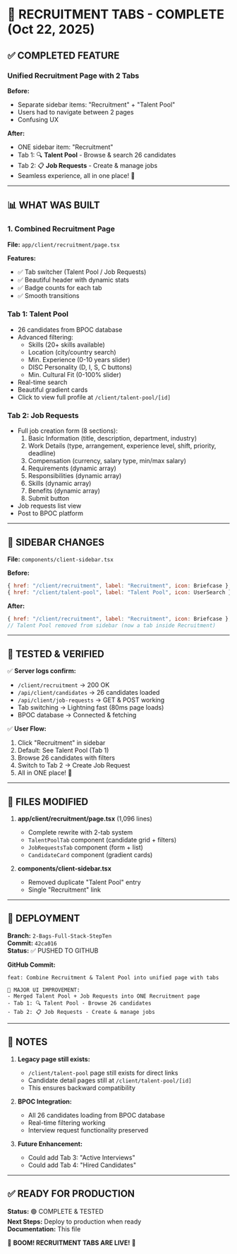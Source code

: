 # 🎯 RECRUITMENT TABS - COMPLETE (Oct 22, 2025)

## ✅ COMPLETED FEATURE

### **Unified Recruitment Page with 2 Tabs**

**Before:**
- Separate sidebar items: "Recruitment" + "Talent Pool"
- Users had to navigate between 2 pages
- Confusing UX

**After:**
- ONE sidebar item: "Recruitment"
- Tab 1: 🔍 **Talent Pool** - Browse & search 26 candidates
- Tab 2: 📋 **Job Requests** - Create & manage jobs
- Seamless experience, all in one place! 🚀

---

## 📊 WHAT WAS BUILT

### **1. Combined Recruitment Page**
**File:** `app/client/recruitment/page.tsx`

**Features:**
- ✅ Tab switcher (Talent Pool / Job Requests)
- ✅ Beautiful header with dynamic stats
- ✅ Badge counts for each tab
- ✅ Smooth transitions

### **Tab 1: Talent Pool**
- 26 candidates from BPOC database
- Advanced filtering:
  - Skills (20+ skills available)
  - Location (city/country search)
  - Min. Experience (0-10 years slider)
  - DISC Personality (D, I, S, C buttons)
  - Min. Cultural Fit (0-100% slider)
- Real-time search
- Beautiful gradient cards
- Click to view full profile at `/client/talent-pool/[id]`

### **Tab 2: Job Requests**
- Full job creation form (8 sections):
  1. Basic Information (title, description, department, industry)
  2. Work Details (type, arrangement, experience level, shift, priority, deadline)
  3. Compensation (currency, salary type, min/max salary)
  4. Requirements (dynamic array)
  5. Responsibilities (dynamic array)
  6. Skills (dynamic array)
  7. Benefits (dynamic array)
  8. Submit button
- Job requests list view
- Post to BPOC platform

---

## 🔄 SIDEBAR CHANGES

**File:** `components/client-sidebar.tsx`

**Before:**
```javascript
{ href: "/client/recruitment", label: "Recruitment", icon: Briefcase },
{ href: "/client/talent-pool", label: "Talent Pool", icon: UserSearch },
```

**After:**
```javascript
{ href: "/client/recruitment", label: "Recruitment", icon: Briefcase },
// Talent Pool removed from sidebar (now a tab inside Recruitment)
```

---

## 🧪 TESTED & VERIFIED

✅ **Server logs confirm:**
- `/client/recruitment` → 200 OK
- `/api/client/candidates` → 26 candidates loaded
- `/api/client/job-requests` → GET & POST working
- Tab switching → Lightning fast (80ms page loads)
- BPOC database → Connected & fetching

✅ **User Flow:**
1. Click "Recruitment" in sidebar
2. Default: See Talent Pool (Tab 1)
3. Browse 26 candidates with filters
4. Switch to Tab 2 → Create Job Request
5. All in ONE place! 🎯

---

## 📁 FILES MODIFIED

1. **app/client/recruitment/page.tsx** (1,096 lines)
   - Complete rewrite with 2-tab system
   - `TalentPoolTab` component (candidate grid + filters)
   - `JobRequestsTab` component (form + list)
   - `CandidateCard` component (gradient cards)

2. **components/client-sidebar.tsx**
   - Removed duplicate "Talent Pool" entry
   - Single "Recruitment" link

---

## 🚀 DEPLOYMENT

**Branch:** `2-Bags-Full-Stack-StepTen`  
**Commit:** `42ca016`  
**Status:** ✅ PUSHED TO GITHUB

**GitHub Commit:**
```
feat: Combine Recruitment & Talent Pool into unified page with tabs

🎯 MAJOR UI IMPROVEMENT:
- Merged Talent Pool + Job Requests into ONE Recruitment page
- Tab 1: 🔍 Talent Pool - Browse 26 candidates
- Tab 2: 📋 Job Requests - Create & manage jobs
```

---

## 📝 NOTES

1. **Legacy page still exists:**
   - `/client/talent-pool` page still exists for direct links
   - Candidate detail pages still at `/client/talent-pool/[id]`
   - This ensures backward compatibility

2. **BPOC Integration:**
   - All 26 candidates loading from BPOC database
   - Real-time filtering working
   - Interview request functionality preserved

3. **Future Enhancement:**
   - Could add Tab 3: "Active Interviews"
   - Could add Tab 4: "Hired Candidates"

---

## ✅ READY FOR PRODUCTION

**Status:** 🟢 COMPLETE & TESTED  
**Next Steps:** Deploy to production when ready  
**Documentation:** This file  

🎉 **BOOM! RECRUITMENT TABS ARE LIVE!** 🎉

